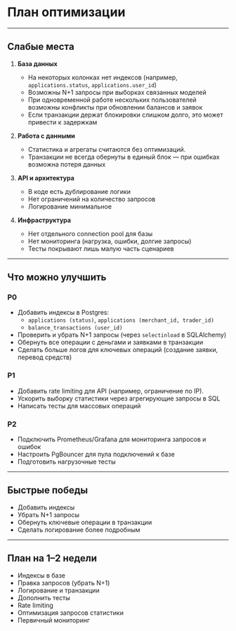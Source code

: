 #  План оптимизации

---

##  Cлабые места

1. **База данных**
   - На некоторых колонках нет индексов (например, `applications.status`, `applications.user_id`)
   - Возможны N+1 запросы при выборках связанных моделей
   - При одновременной работе нескольких пользователей возможны конфликты при обновлении балансов и заявок
   - Если транзакции держат блокировки слишком долго, это может привести к задержкам
   
2. **Работа с данными**
   - Статистика и агрегаты считаются без оптимизаций.
   - Транзакции не всегда обернуты в единый блок — при ошибках возможна потеря данных

3. **API и архитектура**
   - В коде есть дублирование логики
   - Нет ограничений на количество запросов
   - Логирование минимальное

4. **Инфраструктура**
   - Нет отдельного connection pool для базы
   - Нет мониторинга (нагрузка, ошибки, долгие запросы)
   - Тесты покрывают лишь малую часть сценариев

---

## Что можно улучшить

### P0
- Добавить индексы в Postgres:
  - `applications (status)`, `applications (merchant_id, trader_id)`
  - `balance_transactions (user_id)`
- Проверить и убрать N+1 запросы (через `selectinload` в SQLAlchemy)
- Обернуть все операции с деньгами и заявками в транзакции
- Сделать больше логов для ключевых операций (создание заявки, перевод средств)

### P1
- Добавить rate limiting для API (например, ограничение по IP).
- Ускорить выборку статистики через агрегирующие запросы в SQL
- Написать тесты для массовых операций

### P2
- Подключить Prometheus/Grafana для мониторинга запросов и ошибок
- Настроить PgBouncer для пула подключений к базе
- Подготовить нагрузочные тесты

---

## Быстрые победы
- Добавить индексы
- Убрать N+1 запросы
- Обернуть ключевые операции в транзакции
- Сделать логирование более подробным

---

## План на 1–2 недели
   - Индексы в базе
   - Правка запросов (убрать N+1)
   - Логирование и транзакции
   - Дополнить тесты
   - Rate limiting
   - Оптимизация запросов статистики
   - Первичный мониторинг
